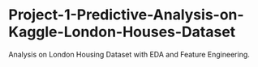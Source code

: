 # Project-1-Predictive-Analysis-on-Kaggle-London-Houses-Dataset
 Analysis on London Housing Dataset with EDA and Feature Engineering.




